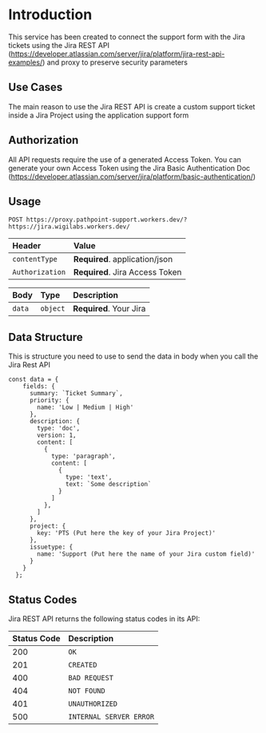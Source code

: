 # Introduction

This service has been created to connect the support form with the Jira tickets using the Jira REST API (https://developer.atlassian.com/server/jira/platform/jira-rest-api-examples/) and proxy to preserve security parameters

## Use Cases

The main reason to use the Jira REST API is create a custom support ticket inside a Jira Project using the application support form

## Authorization

All API requests require the use of a generated Access Token. You can generate your own Access Token using the Jira Basic Authentication Doc (https://developer.atlassian.com/server/jira/platform/basic-authentication/)


## Usage

```http
POST https://proxy.pathpoint-support.workers.dev/?https://jira.wigilabs.workers.dev/
```
| Header | Value |
| :--- | :--- |
| `contentType` | **Required**. application/json |
| `Authorization` | **Required**. Jira Access Token |

| Body | Type | Description |
| :--- | :--- | :--- |
| `data` | `object` | **Required**. Your Jira |

## Data Structure

This is structure you need to use to send the data in body when you call the Jira Rest API

```http
const data = {
    fields: {
      summary: `Ticket Summary`,
      priority: {
        name: 'Low | Medium | High'
      },
      description: {
        type: 'doc',
        version: 1,
        content: [
          {
            type: 'paragraph',
            content: [
              {
                type: 'text',
                text: `Some description`
              }
            ]
          },
        ]
      },
      project: {
        key: 'PTS (Put here the key of your Jira Project)'
      },
      issuetype: {
        name: 'Support (Put here the name of your Jira custom field)'
      }
    }
  };
```

## Status Codes

Jira REST API returns the following status codes in its API:

| Status Code | Description |
| :--- | :--- |
| 200 | `OK` |
| 201 | `CREATED` |
| 400 | `BAD REQUEST` |
| 404 | `NOT FOUND` |
| 401 | `UNAUTHORIZED` |
| 500 | `INTERNAL SERVER ERROR` |

